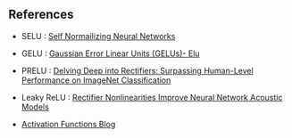## References
- SELU : [Self Normailizing Neural Networks](https://arxiv.org/abs/1706.02515)
- GELU : [Gaussian Error Linear Units (GELUs)- Elu ](https://arxiv.org/abs/1606.08415)
- PRELU : [Delving Deep into Rectifiers: Surpassing Human-Level Performance on ImageNet Classification](https://arxiv.org/abs/1502.01852)
- Leaky ReLU : [Rectifier Nonlinearities Improve Neural Network Acoustic Models](http://robotics.stanford.edu/~amaas/papers/relu_hybrid_icml2013_final.pdf)
    
- [Activation Functions Blog](https://mlfromscratch.com/activation-functions-explained/#elu)
